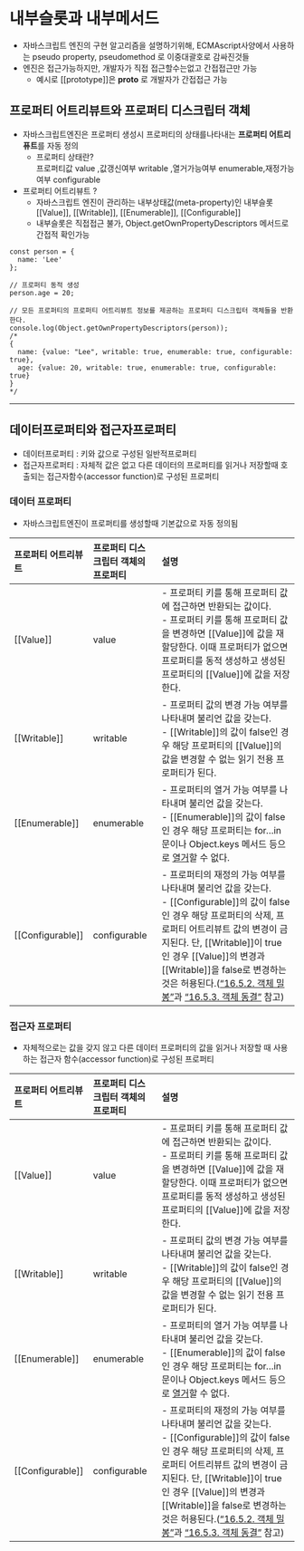 # 내부슬롯과 내부메서드
- 자바스크립트 엔진의 구현 알고리즘을 설명하기위해, ECMAscript사양에서 사용하는 pseudo property, pseudomethod 로 이중대괄호로 감싸진것들
- 엔진은 접근가능하지만, 개발자가 직접 접근할수는없고 간접접근만 가능
    - 예시로 [[prototype]]은 __proto__ 로 개발자가 간접접근 가능

## 프로퍼티 어트리뷰트와 프로퍼티 디스크립터 객체
- 자바스크립트엔진은 프로퍼티 생성시 프로퍼티의 상태를나타내는 **프로퍼티 어트리퓨트**를 자동 정의
    - 프로퍼티 상태란?  
    프로퍼티값 value ,값갱신여부 writable ,열거가능여부 enumerable,재정가능여부 configurable
- 프로퍼티 어트리뷰트 ?
    - 자바스크립트 엔진이 관리하는 내부상태값(meta-property)인 내부슬롯[[Value]], [[Writable]], [[Enumerable]], [[Configurable]]
    - 내부슬롯은 직접접근 불가, Object.getOwnPropertyDescriptors 메서드로 간접적 확인가능
```
const person = {
  name: 'Lee'
};

// 프로퍼티 동적 생성
person.age = 20;

// 모든 프로퍼티의 프로퍼티 어트리뷰트 정보를 제공하는 프로퍼티 디스크립터 객체들을 반환한다.
console.log(Object.getOwnPropertyDescriptors(person));
/*
{
  name: {value: "Lee", writable: true, enumerable: true, configurable: true},
  age: {value: 20, writable: true, enumerable: true, configurable: true}
}
*/
```
---
## 데이터프로퍼티와 접근자프로퍼티
- 데이터프로퍼티 : 키와 값으로 구성된 일반적프로퍼티
- 접근자프로퍼티 : 자체적 값은 없고 다른 데이터의 프로퍼티를 읽거나 저장할때 호출되는 접근자함수(accessor function)로 구성된 프로퍼티
### 데이터 프로퍼티
- 자바스크립트엔진이 프로퍼티를 생성할때 기본값으로 자동 정의됨
<table>
  <thead>
    <tr>
      <th style="text-align: left">프로퍼티 어트리뷰트</th>
      <th style="text-align: left">프로퍼티 디스크립터 객체의 프로퍼티</th>
      <th style="text-align: left">설명</th>
    </tr>
  </thead>
  <tbody>
    <tr>
      <td style="text-align: left">[[Value]]</td>
      <td style="text-align: left">value</td>
      <td style="text-align: left">-	프로퍼티 키를 통해 프로퍼티 값에 접근하면 반환되는 값이다.<br> -	 프로퍼티 키를 통해 프로퍼티 값을 변경하면 [[Value]]에 값을 재할당한다. 이때 프로퍼티가 없으면 프로퍼티를 동적 생성하고 생성된 프로퍼티의 [[Value]]에 값을 저장한다.</td>
    </tr>
    <tr>
      <td style="text-align: left">[[Writable]]</td>
      <td style="text-align: left">writable</td>
      <td style="text-align: left">- 프로퍼티 값의 변경 가능 여부를 나타내며 불리언 값을 갖는다.<br> - [[Writable]]의 값이 false인 경우 해당 프로퍼티의 [[Value]]의 값을 변경할 수 없는 읽기 전용 프로퍼티가 된다.</td>
    </tr>
    <tr>
      <td style="text-align: left">[[Enumerable]]</td>
      <td style="text-align: left">enumerable</td>
      <td style="text-align: left">- 프로퍼티의 열거 가능 여부를 나타내며 불리언 값을 갖는다.<br> - [[Enumerable]]의 값이 false인 경우 해당 프로퍼티는 for…in 문이나 Object.keys 메서드 등으로 <a href="/fastcampus/prototype#14-프로퍼티-열거">열거</a>할 수 없다.</td>
    </tr>
    <tr>
      <td style="text-align: left">[[Configurable]]</td>
      <td style="text-align: left">configurable</td>
      <td style="text-align: left">- 프로퍼티의 재정의 가능 여부를 나타내며 불리언 값을 갖는다.<br> - [[Configurable]]의 값이 false인 경우 해당 프로퍼티의 삭제, 프로퍼티 어트리뷰트 값의 변경이 금지된다. 단, [[Writable]]이 true인 경우 [[Value]]의 변경과 [[Writable]]을 false로 변경하는 것은 허용된다.(<a href="/fastcampus/property-definition#52-객체-밀봉">“16.5.2. 객체 밀봉”</a>과 <a href="/fastcampus/property-definition#53-객체-동결">“16.5.3. 객체 동결”</a> 참고)</td>
    </tr>
  </tbody>
</table>

### 접근자 프로퍼티
- 자체적으로는 값을 갖지 않고 다른 데이터 프로퍼티의 값을 읽거나 저장할 때 사용하는 접근자 함수(accessor function)로 구성된 프로퍼티
<table>
  <thead>
    <tr>
      <th style="text-align: left">프로퍼티 어트리뷰트</th>
      <th style="text-align: left">프로퍼티 디스크립터 객체의 프로퍼티</th>
      <th style="text-align: left">설명</th>
    </tr>
  </thead>
  <tbody>
    <tr>
      <td style="text-align: left">[[Value]]</td>
      <td style="text-align: left">value</td>
      <td style="text-align: left">-	프로퍼티 키를 통해 프로퍼티 값에 접근하면 반환되는 값이다.<br> -	 프로퍼티 키를 통해 프로퍼티 값을 변경하면 [[Value]]에 값을 재할당한다. 이때 프로퍼티가 없으면 프로퍼티를 동적 생성하고 생성된 프로퍼티의 [[Value]]에 값을 저장한다.</td>
    </tr>
    <tr>
      <td style="text-align: left">[[Writable]]</td>
      <td style="text-align: left">writable</td>
      <td style="text-align: left">- 프로퍼티 값의 변경 가능 여부를 나타내며 불리언 값을 갖는다.<br> - [[Writable]]의 값이 false인 경우 해당 프로퍼티의 [[Value]]의 값을 변경할 수 없는 읽기 전용 프로퍼티가 된다.</td>
    </tr>
    <tr>
      <td style="text-align: left">[[Enumerable]]</td>
      <td style="text-align: left">enumerable</td>
      <td style="text-align: left">- 프로퍼티의 열거 가능 여부를 나타내며 불리언 값을 갖는다.<br> - [[Enumerable]]의 값이 false인 경우 해당 프로퍼티는 for…in 문이나 Object.keys 메서드 등으로 <a href="/fastcampus/prototype#14-프로퍼티-열거">열거</a>할 수 없다.</td>
    </tr>
    <tr>
      <td style="text-align: left">[[Configurable]]</td>
      <td style="text-align: left">configurable</td>
      <td style="text-align: left">- 프로퍼티의 재정의 가능 여부를 나타내며 불리언 값을 갖는다.<br> - [[Configurable]]의 값이 false인 경우 해당 프로퍼티의 삭제, 프로퍼티 어트리뷰트 값의 변경이 금지된다. 단, [[Writable]]이 true인 경우 [[Value]]의 변경과 [[Writable]]을 false로 변경하는 것은 허용된다.(<a href="/fastcampus/property-definition#52-객체-밀봉">“16.5.2. 객체 밀봉”</a>과 <a href="/fastcampus/property-definition#53-객체-동결">“16.5.3. 객체 동결”</a> 참고)</td>
    </tr>
  </tbody>
</table>